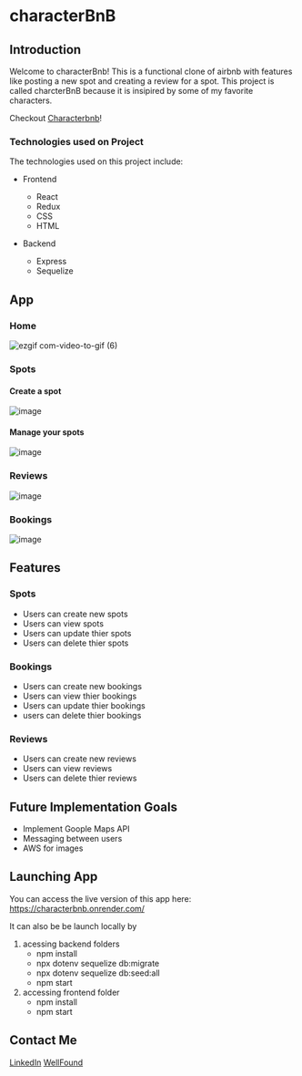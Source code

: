 

# characterBnB

## Introduction

Welcome to characterBnb! This is a functional clone of airbnb with features like posting a new spot and creating a review for a spot. This project is called charcterBnB because it is insipired by some of my favorite characters.

Checkout [Characterbnb](https://github.com/CaSandraSmith/characterBnB/assets/123069069/079ea00b-850c-43b9-92e7-2f8591d1bdac)!

### Technologies used on Project

The technologies used on this project include: 

* Frontend
  * React
  * Redux
  * CSS
  * HTML

* Backend
  * Express
  * Sequelize

## App

### Home

![ezgif com-video-to-gif (6)](https://github.com/CaSandraSmith/characterBnB/assets/123069069/a77eb0dd-53ce-4052-b926-aff8953fabf0)

### Spots

#### Create a spot

![image](https://github.com/CaSandraSmith/characterBnB/assets/123069069/f5b915d5-2653-437f-b442-7331714e5301)

#### Manage your spots

![image](https://github.com/CaSandraSmith/characterBnB/assets/123069069/263794dd-a893-4839-bfd0-d76414f0bdf3)

### Reviews

![image](https://github.com/CaSandraSmith/characterBnB/assets/123069069/20db1f89-d2a2-4f85-adab-f8d2e8d60d2c)

### Bookings

![image](https://github.com/CaSandraSmith/characterBnB/assets/123069069/4189caae-a18f-4d28-b610-bddcdb247561)

## Features

### Spots

* Users can create new spots
* Users can view spots
* Users can update thier spots
* Users can delete thier spots

### Bookings

* Users can create new bookings
* Users can view thier bookings
* Users can update thier bookings
* users can delete thier bookings
  
### Reviews
* Users can create new reviews
* Users can view reviews
* Users can delete thier reviews

## Future Implementation Goals
* Implement Goople Maps API
* Messaging between users
* AWS for images

## Launching App

You can access the live version of this app here: 
https://characterbnb.onrender.com/

It can also be be launch locally by

1. acessing backend folders
   * npm install
   * npx dotenv sequelize db:migrate
   * npx dotenv sequelize db:seed:all
   * npm start
2. accessing frontend folder
   * npm install
   * npm start

## Contact Me
[LinkedIn](https://www.linkedin.com/in/casandra-smith/)
[WellFound](https://wellfound.com/u/ca-sandra-smith)

